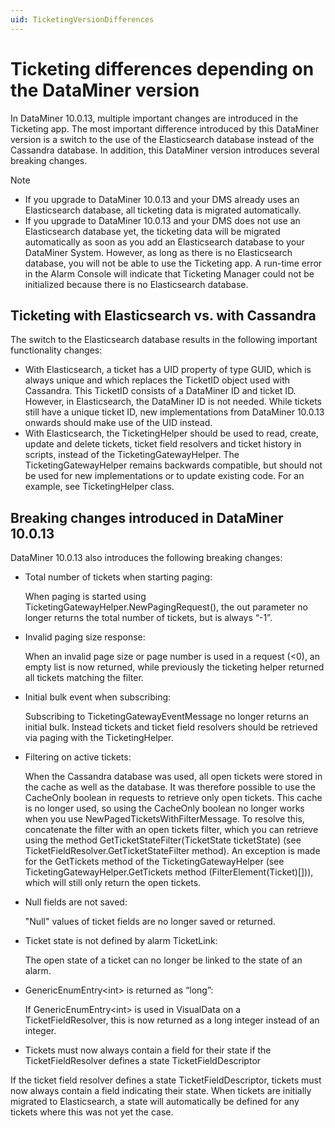 ```yaml
---
uid: TicketingVersionDifferences
---
```


# Ticketing differences depending on the DataMiner version

In DataMiner 10.0.13, multiple important changes are introduced in the Ticketing app. The most important difference introduced by this DataMiner version is a switch to the use of the Elasticsearch database instead of the Cassandra database. In addition, this DataMiner version introduces several breaking changes.

> [!NOTE]
>
> - If you upgrade to DataMiner 10.0.13 and your DMS already uses an Elasticsearch database, all ticketing data is migrated automatically.
> - If you upgrade to DataMiner 10.0.13 and your DMS does not use an Elasticsearch database yet, the ticketing data will be migrated automatically as soon as you add an Elasticsearch database to your DataMiner System. However, as long as there is no Elasticsearch database, you will not be able to use the Ticketing app. A run-time error in the Alarm Console will indicate that Ticketing Manager could not be initialized because there is no Elasticsearch database.

## Ticketing with Elasticsearch vs. with Cassandra

The switch to the Elasticsearch database results in the following important functionality changes:

- With Elasticsearch, a ticket has a UID property of type GUID, which is always unique and which replaces the TicketID object used with Cassandra. This TicketID consists of a DataMiner ID and ticket ID. However, in Elasticsearch, the DataMiner ID is not needed. While tickets still have a unique ticket ID, new implementations from DataMiner 10.0.13 onwards should make use of the UID instead.
- With Elasticsearch, the TicketingHelper should be used to read, create, update and delete tickets, ticket field resolvers and ticket history in scripts, instead of the TicketingGatewayHelper. The TicketingGatewayHelper remains backwards compatible, but should not be used for new implementations or to update existing code. For an example, see TicketingHelper class.

## Breaking changes introduced in DataMiner 10.0.13

DataMiner 10.0.13 also introduces the following breaking changes:

- Total number of tickets when starting paging:

  When paging is started using TicketingGatewayHelper.NewPagingRequest(), the out parameter no longer returns the total number of tickets, but is always “-1”.

- Invalid paging size response:

  When an invalid page size or page number is used in a request (<0), an empty list is now returned, while previously the ticketing helper returned all tickets matching the filter.

- Initial bulk event when subscribing:

  Subscribing to TicketingGatewayEventMessage no longer returns an initial bulk. Instead tickets and ticket field resolvers should be retrieved via paging with the TicketingHelper.

- Filtering on active tickets:

  When the Cassandra database was used, all open tickets were stored in the cache as well as the database. It was therefore possible to use the CacheOnly boolean in requests to retrieve only open tickets. This cache is no longer used, so using the CacheOnly boolean no longer works when you use NewPagedTicketsWithFilterMessage. To resolve this, concatenate the filter with an open tickets filter, which you can retrieve using the method GetTicketStateFilter(TicketState ticketState) (see TicketFieldResolver.GetTicketStateFilter method). An exception is made for the GetTickets method of the TicketingGatewayHelper (see TicketingGatewayHelper.GetTickets method (FilterElement(Ticket)[])), which will still only return the open tickets.

- Null fields are not saved:

  "Null" values of ticket fields are no longer saved or returned.

- Ticket state is not defined by alarm TicketLink:

  The open state of a ticket can no longer be linked to the state of an alarm.

- GenericEnumEntry\<int> is returned as “long”:

  If GenericEnumEntry\<int> is used in VisualData on a TicketFieldResolver, this is now returned as a long integer instead of an integer.

- Tickets must now always contain a field for their state if the TicketFieldResolver defines a state TicketFieldDescriptor

 If the ticket field resolver defines a state TicketFieldDescriptor, tickets must now always contain a field indicating their state. When tickets are initially migrated to Elasticsearch, a state will automatically be defined for any tickets where this was not yet the case.
